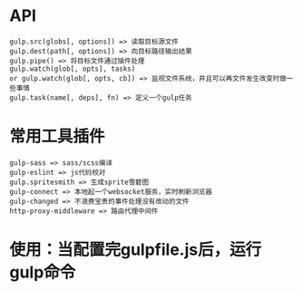 # API
	gulp.src(globs[, options]) => 读取目标源文件
	gulp.dest(path[, options]) => 向目标路径输出结果
	gulp.pipe() => 将目标文件通过插件处理
	gulp.watch(glob[, opts], tasks)
	or gulp.watch(glob[, opts, cb]) => 监视文件系统，并且可以再文件发生改变时做一些事情
	gulp.task(name[, deps], fn) => 定义一个gulp任务

# 常用工具插件
	gulp-sass => sass/scss编译
	gulp-eslint => js代码校对
	gulp.spritesmith => 生成sprite雪碧图
	gulp-connect => 本地起一个websocket服务，实时刷新浏览器
	gulp-changed => 不浪费宝贵的事件处理没有改动的文件
	http-proxy-middleware => 路由代理中间件

# 使用：当配置完gulpfile.js后，运行gulp命令